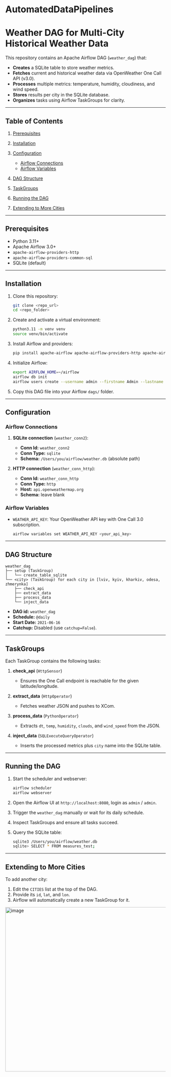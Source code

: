 # AutomatedDataPipelines

# Weather DAG for Multi-City Historical Weather Data

This repository contains an Apache Airflow DAG (`weather_dag`) that:

* **Creates** a SQLite table to store weather metrics.
* **Fetches** current and historical weather data via OpenWeather One Call API (v3.0).
* **Processes** multiple metrics: temperature, humidity, cloudiness, and wind speed.
* **Stores** results per city in the SQLite database.
* **Organizes** tasks using Airflow TaskGroups for clarity.

---

## Table of Contents

1. [Prerequisites](#prerequisites)
2. [Installation](#installation)
3. [Configuration](#configuration)

   * [Airflow Connections](#airflow-connections)
   * [Airflow Variables](#airflow-variables)
4. [DAG Structure](#dag-structure)
5. [TaskGroups](#taskgroups)
6. [Running the DAG](#running-the-dag)
7. [Extending to More Cities](#extending-to-more-cities)

---

## Prerequisites

* Python 3.11+
* Apache Airflow 3.0+
* `apache-airflow-providers-http`
* `apache-airflow-providers-common-sql`
* SQLite (default)

---

## Installation

1. Clone this repository:

   ```bash
   git clone <repo_url>
   cd <repo_folder>
   ```
2. Create and activate a virtual environment:

   ```bash
   python3.11 -m venv venv
   source venv/bin/activate
   ```
3. Install Airflow and providers:

   ```bash
   pip install apache-airflow apache-airflow-providers-http apache-airflow-providers-common-sql
   ```
4. Initialize Airflow:

   ```bash
   export AIRFLOW_HOME=~/airflow
   airflow db init
   airflow users create --username admin --firstname Admin --lastname User --role Admin --email admin@example.com --password admin
   ```
5. Copy this DAG file into your Airflow `dags/` folder.

---

## Configuration

### Airflow Connections

1. **SQLite connection** (`weather_conn2`):

   * **Conn Id:** `weather_conn2`
   * **Conn Type:** `sqlite`
   * **Schema:** `/Users/you/airflow/weather.db` (absolute path)

2. **HTTP connection** (`weather_conn_http`):

   * **Conn Id:** `weather_conn_http`
   * **Conn Type:** `http`
   * **Host:** `api.openweathermap.org`
   * **Schema:** leave blank

### Airflow Variables

* `WEATHER_API_KEY`: Your OpenWeather API key with One Call 3.0 subscription.

  ```bash
  airflow variables set WEATHER_API_KEY <your_api_key>
  ```

---

## DAG Structure

```text
weather_dag
├── setup (TaskGroup)
│   └── create_table_sqlite
└── <city> (TaskGroup) for each city in [lviv, kyiv, kharkiv, odesa, zhmerynka]
    ├── check_api
    ├── extract_data
    ├── process_data
    └── inject_data
```

* **DAG id:** `weather_dag`
* **Schedule:** `@daily`
* **Start Date:** `2021-06-16`
* **Catchup:** Disabled (use `catchup=False`).

---

## TaskGroups

Each TaskGroup contains the following tasks:

1. **check\_api** (`HttpSensor`)

   * Ensures the One Call endpoint is reachable for the given latitude/longitude.
2. **extract\_data** (`HttpOperator`)

   * Fetches weather JSON and pushes to XCom.
3. **process\_data** (`PythonOperator`)

   * Extracts `dt`, `temp`, `humidity`, `clouds`, and `wind_speed` from the JSON.
4. **inject\_data** (`SQLExecuteQueryOperator`)

   * Inserts the processed metrics plus `city` name into the SQLite table.

---

## Running the DAG

1. Start the scheduler and webserver:

   ```bash
   airflow scheduler
   airflow webserver
   ```
2. Open the Airflow UI at `http://localhost:8080`, login as `admin` / `admin`.
3. Trigger the `weather_dag` manually or wait for its daily schedule.
4. Inspect TaskGroups and ensure all tasks succeed.
5. Query the SQLite table:

   ```bash
   sqlite3 /Users/you/airflow/weather.db
   sqlite> SELECT * FROM measures_test;
   ```

---

## Extending to More Cities

To add another city:

1. Edit the `CITIES` list at the top of the DAG.
2. Provide its `id`, `lat`, and `lon`.
3. Airflow will automatically create a new TaskGroup for it.



<img width="515" alt="image" src="https://github.com/user-attachments/assets/e3ee504d-2d98-45be-81e1-485440a4451c" />
